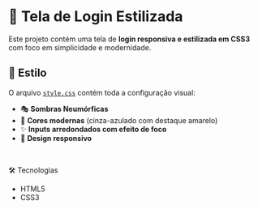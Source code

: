 # 🔐 Tela de Login Estilizada

Este projeto contém uma tela de **login responsiva e estilizada em CSS3** com foco em simplicidade e modernidade.  

## 🎨 Estilo
O arquivo [`style.css`](./913e3de7-8791-45c9-a720-642f87129511.css) contém toda a configuração visual:  
- 🎭 **Sombras Neumórficas**  
- 🌈 **Cores modernas** (cinza-azulado com destaque amarelo)  
- ✨ **Inputs arredondados com efeito de foco**  
- 📱 **Design responsivo**

<br>

🛠️ Tecnologias

* HTML5
* CSS3